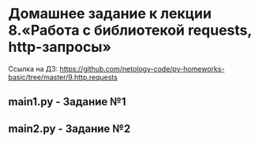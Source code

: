 # Домашнее задание к лекции 8.«Работа с библиотекой requests, http-запросы»
Ссылка на ДЗ: https://github.com/netology-code/py-homeworks-basic/tree/master/9.http.requests
## main1.py - Задание №1
## main2.py - Задание №2